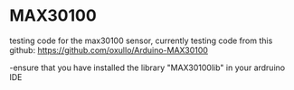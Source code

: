 # MAX30100
testing code for the max30100 sensor, currently testing code from this github:
https://github.com/oxullo/Arduino-MAX30100

-ensure that you have installed the library "MAX30100lib" in your ardruino IDE


